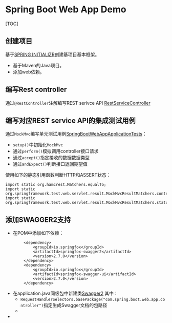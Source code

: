 # Spring Boot Web App Demo

[TOC]

## 创建项目
基于[SPRING INITIALIZR](http://start.spring.io/)创建基项目基本框架。
- 基于Maven的Java项目。
- 添加web依赖。

## 编写Rest controller
通过`@RestController`注解编写REST serivce API [RestServiceController](src/main/java/com/spring/boot/web/app/controller/RestServiceController.java)

## 编写对应REST service API的集成测试用例
通过`MockMvc`编写单元测试用例[SpringBootWebAppApplicationTests](src/test/java/com/spring/boot/web/app/SpringBootWebAppApplicationTests.java)：
- `setup()`中初始化`MockMvc`
- 通过`perform()`模拟调用controller接口请求
- 通过`accept()`指定接收的数据数据类型
- 通过`andExpect()`判断接口返回期望值

使用如下的静态引用函数判断HTTP和ASSERT状态：
```
import static org.hamcrest.Matchers.equalTo;
import static org.springframework.test.web.servlet.result.MockMvcResultMatchers.content;
import static org.springframework.test.web.servlet.result.MockMvcResultMatchers.status;
```

## 添加SWAGGER2支持
- 在POM中添加如下依赖：
```
		<dependency>
			<groupId>io.springfox</groupId>
			<artifactId>springfox-swagger2</artifactId>
			<version>2.7.0</version>
		</dependency>
		<dependency>
			<groupId>io.springfox</groupId>
			<artifactId>springfox-swagger-ui</artifactId>
			<version>2.7.0</version>
		</dependency>
```
- 在application.java同级包中新建类[Swagger2](src/main/java/com/spring/boot/web/app/Swagger2.java)
  其中：
	-  `RequestHandlerSelectors.basePackage("com.spring.boot.web.app.controller")`指定生成Swagger文档的包路径 
	-  
- 